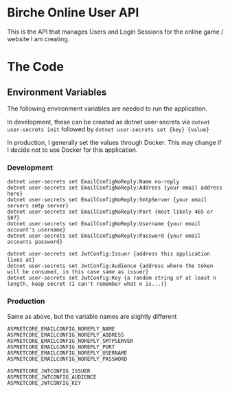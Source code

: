 # Birche Online User API

This is the API that manages Users and Login Sessions for the online game / website I am creating.

# The Code

## Environment Variables

The following environment variables are needed to run the application.

In development, these can be created as dotnet user-secrets via `dotnet user-secrets init` followed by `dotnet user-secrets set {key} {value}`

In production, I generally set the values through Docker. This may change if I decide not to use Docker for this application.

### Development

```
dotnet user-secrets set EmailConfigNoReply:Name no-reply
dotnet user-secrets set EmailConfigNoReply:Address {your email address here}
dotnet user-secrets set EmailConfigNoReply:SmtpServer {your email servers smtp server}
dotnet user-secrets set EmailConfigNoReply:Port {most likely 465 or 587}
dotnet user-secrets set EmailConfigNoReply:Username {your email account's username}
dotnet user-secrets set EmailConfigNoReply:Password {your email accounts password}

dotnet user-secrets set JwtConfig:Issuer {address this application lives at}
dotnet user-secrets set JwtConfig:Audience {address where the token will be consumed, in this case same as issuer}
dotnet user-secrets set JwtConfig:Key {a random string of at least n length, keep secret (I can't remember what n is...)}
```

### Production

Same as above, but the variable names are slightly different

```
ASPNETCORE_EMAILCONFIG_NOREPLY_NAME
ASPNETCORE_EMAILCONFIG_NOREPLY_ADDRESS
ASPNETCORE_EMAILCONFIG_NOREPLY_SMTPSERVER
ASPNETCORE_EMAILCONFIG_NOREPLY_PORT
ASPNETCORE_EMAILCONFIG_NOREPLY_USERNAME
ASPNETCORE_EMAILCONFIG_NOREPLY_PASSWORD

ASPNETCORE_JWTCONFIG_ISSUER
ASPNETCORE_JWTCONFIG_AUDIENCE
ASPNETCORE_JWTCONFIG_KEY
```
